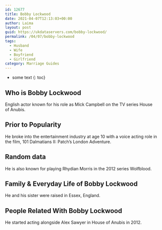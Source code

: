 ```yaml
---
id: 12677
title: Bobby Lockwood
date: 2021-04-07T12:13:03+00:00
author: Laima
layout: post
guid: https://ukdataservers.com/bobby-lockwood/
permalink: /04/07/bobby-lockwood
tags:
  - Husband
  - Wife
  - Boyfriend
  - Girlfriend
category: Marriage Guides
---
```


* some text
{: toc}


## Who is Bobby Lockwood
                  
                  
                  
English actor known for his role as Mick Campbell on the TV series House of Anubis. 
                  
              
            
              
            
                
                
                
## Prior to Popularity
                  
                  
                  
He broke into the entertainment industry at age 10 with a voice acting role in the film, 101 Dalmatians II: Patch&#8217;s London Adventure. 
                  
              
            
              
            
                
                
                
## Random data
                  
                  
                  
He is also known for playing Rhydian Morris in the 2012 series Wolfblood. 
                  
              
            
              
            
                
                
                
## Family & Everyday Life of Bobby Lockwood
                  
                  
                  
He and his sister were raised in Essex, England. 
                  
              
            
              
            
                
                
                
## People Related With Bobby Lockwood
                  
                  
                  
He started acting alongside Alex Sawyer in House of Anubis in 2012. 
                  
              
            
              
            
                
              
            
              
              
            
            
              
            
          
          
          